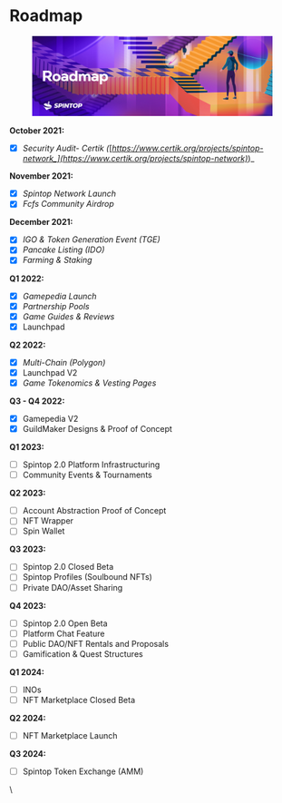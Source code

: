 # Roadmap

<figure><img src=".gitbook/assets/image (11).png" alt=""><figcaption></figcaption></figure>

&#x20;   **October 2021:**

* [x] _Security Audit- Certik (_[_https://www.certik.org/projects/spintop-network_](https://www.certik.org/projects/spintop-network)_)_

&#x20;   **November 2021:**

* [x] _Spintop Network Launch_&#x20;
* [x] _Fcfs Community Airdrop_&#x20;

&#x20;   **December 2021:**

* [x] _IGO & Token Generation Event (TGE)_
* [x] _Pancake Listing (IDO)_
* [x] _Farming & Staking_

&#x20;   **Q1 2022:**

* [x] _Gamepedia Launch_
* [x] _Partnership Pools_&#x20;
* [x] _Game Guides & Reviews_
* [x] Launchpad&#x20;

&#x20;   **Q2 2022:**

* [x] _Multi-Chain (Polygon)_&#x20;
* [x] Launchpad V2&#x20;
* [x] _Game Tokenomics & Vesting Pages_

&#x20;   **Q3 - Q4 2022:**

* [x] Gamepedia V2
* [x] GuildMaker Designs & Proof of Concept

&#x20;  **Q1 2023:**

* [ ] Spintop 2.0 Platform Infrastructuring&#x20;
* [ ] Community Events & Tournaments

&#x20;  **Q2 2023:**

* [ ] Account Abstraction Proof of Concept&#x20;
* [ ] NFT Wrapper
* [ ] Spin Wallet

&#x20;  **Q3 2023:**

* [ ] Spintop 2.0 Closed Beta
* [ ] Spintop Profiles (Soulbound NFTs)
* [ ] Private DAO/Asset Sharing

&#x20;  **Q4 2023:**

* [ ] Spintop 2.0 Open Beta
* [ ] Platform Chat Feature
* [ ] Public DAO/NFT Rentals and Proposals
* [ ] Gamification & Quest Structures

&#x20;   **Q1 2024:**

* [ ] INOs
* [ ] NFT Marketplace Closed Beta

&#x20;   **Q2 2024:**

* [ ] NFT Marketplace Launch

&#x20;   **Q3 2024:**

* [ ] Spintop Token Exchange (AMM)

\
